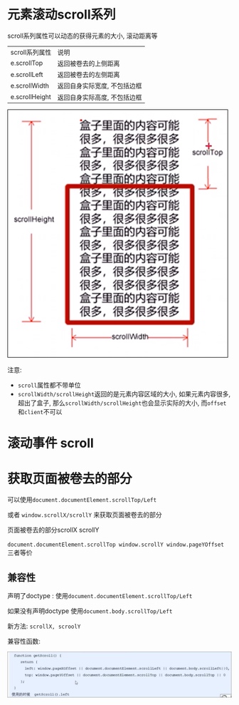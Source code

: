 # 元素滚动scroll系列

scroll系列属性可以动态的获得元素的大小, 滚动距离等

|||
| ----------------| ------------------------------|
|scroll系列属性|说明|
|e.scrollTop|返回被卷去的上侧距离|
|e.scrollLeft|返回被卷去的左侧距离|
|e.scrollWidth|返回自身实际宽度, 不包括边框|
|e.scrollHeight|返回自身实际高度, 不包括边框|

![Snipaste_2022-07-17_21-29-04.png](assets/Snipaste_2022-07-17_21-29-04-20220717212906-i5m5vkz.png)

注意:

* `scroll`属性都不带单位
* `scrollWidth/scrollHeight`返回的是元素内容区域的大小, 如果元素内容很多, 超出了盒子, 那么`scrollWidth/scrollHeight`也会显示实际的大小, 而`offset`和`client`不可以

# 滚动事件 scroll

# 获取页面被卷去的部分

可以使用`document.documentElement.scrollTop/Left ​`

或者 `window.scrollX/scrollY` 来获取页面被卷去的部分

页面被卷去的部分scrollX scrollY

`document.documentElement.scrollTop window.scrollY window.pageYOffset ​`三者等价

## 兼容性

声明了doctype : 使用`document.documentElement.scrollTop/Left ​`

如果没有声明doctype 使用`document.body.scrollTop/Left ​`

新方法: `scrollX, scroolY`

兼容性函数:

![Snipaste_2022-07-17_21-29-33.png](assets/Snipaste_2022-07-17_21-29-33-20220717212937-ff7gz11.png)

